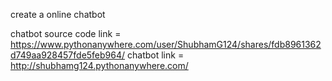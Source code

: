 create a online chatbot


chatbot source code link = https://www.pythonanywhere.com/user/ShubhamG124/shares/fdb8961362d749aa928457fde5feb964/
chatbot link = http://shubhamg124.pythonanywhere.com/
